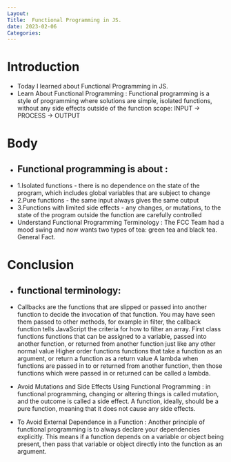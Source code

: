 ```yaml
---
Layout:
Title:  Functional Programming in JS.
date: 2023-02-06
Categories:
---
```


# Introduction
- Today I learned about Functional Programming in JS.
- Learn About Functional Programming : Functional programming is a style of programming where solutions are simple, isolated functions, without any side effects outside of the function scope: INPUT -> PROCESS -> OUTPUT
# Body
- ## Functional programming is about :
- 1.Isolated functions - there is no dependence on the state of the program, which includes global variables that are subject to change
- 2.Pure functions - the same input always gives the same output
- 3.Functions with limited side effects - any changes, or mutations, to the state of the program outside the function are carefully controlled
- Understand Functional Programming Terminology : The FCC Team had a mood swing and now wants two types of tea: green tea and black tea. General Fact.

# Conclusion
- ## functional terminology:
- Callbacks are the functions that are slipped or passed into another function to decide the invocation of that function. You may have seen them passed to other methods, for example in filter, the callback function tells JavaScript the criteria for how to filter an array.
First class functions functions that can be assigned to a variable, passed into another function, or returned from another function just like any other normal value
Higher order functions functions that take a function as an argument, or return a function as a return value
A lambda when functions are passed in to or returned from another function, then those functions which were passed in or returned can be called a lambda.
- Avoid Mutations and Side Effects Using Functional Programming : in functional programming, changing or altering things is called mutation, and the outcome is called a side effect. A function, ideally, should be a pure function, meaning that it does not cause any side effects.

- To Avoid External Dependence in a Function : Another principle of functional programming is to always declare your dependencies explicitly. This means if a function depends on a variable or object being present, then pass that variable or object directly into the function as an argument.